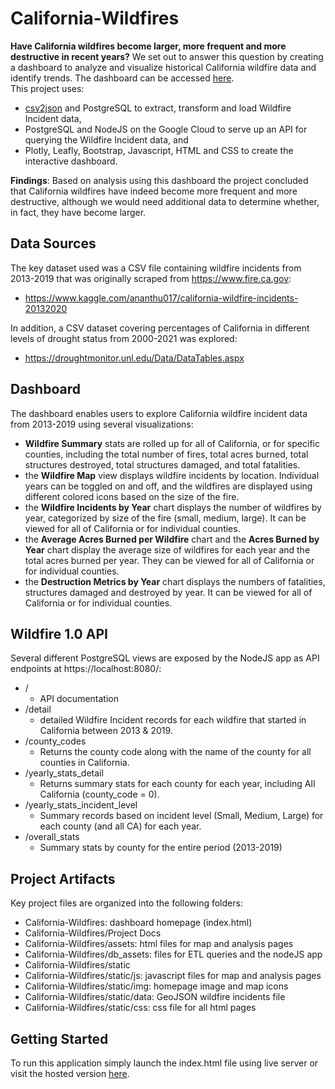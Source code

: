 # California-Wildfires
**Have California wildfires become larger, more frequent and more destructive in recent years?**
We set out to answer this question by creating a dashboard to analyze and visualize historical California wildfire data and identify trends. The dashboard can be accessed [here](http://35.193.188.227/ "California Wildfire Dashboard").<br>This project uses:
- [csv2json](https://github.com/mapbox/csv2geojson/  "csv2json GitHub repo") and PostgreSQL to extract, transform and load Wildfire Incident data,
- PostgreSQL and NodeJS on the Google Cloud to serve up an API for querying the Wildfire Incident data, and 
- Plotly, Leafly, Bootstrap, Javascript, HTML and CSS to create the interactive dashboard. 
 

**Findings**: Based on analysis using this dashboard the project concluded that California wildfires have indeed become more frequent and more destructive, although we would need additional data to determine whether, in fact, they have become larger. 

## Data Sources
The key dataset used was a CSV file containing wildfire incidents from 2013-2019 that was originally scraped from https://www.fire.ca.gov:
-  https://www.kaggle.com/ananthu017/california-wildfire-incidents-20132020 <br>

In addition, a CSV dataset covering percentages of California in different levels of drought status from 2000-2021 was explored:
- https://droughtmonitor.unl.edu/Data/DataTables.aspx <br>


## Dashboard
The dashboard enables users to explore California wildfire incident data from 2013-2019 using several visualizations:
- **Wildfire Summary** stats are rolled up for all of California, or for specific counties, including the total number of fires, total acres burned, total structures destroyed, total structures damaged, and total fatalities. 
- the **Wildfire Map** view displays wildfire incidents by location. Individual years can be toggled on and off, and the wildfires are displayed using different colored icons based on the size of the fire.
- the **Wildfire Incidents by Year** chart displays the number of wildfires by year, categorized by size of the fire (small, medium, large). It can be viewed for all of California or for individual counties.
- the **Average Acres Burned per Wildfire** chart and the **Acres Burned by Year** chart display the average size of wildfires for each year and the total acres burned per year. They can be viewed for all of California or for individual counties.
- the **Destruction Metrics by Year** chart displays the numbers of fatalities, structures damaged and destroyed by year. It can be viewed for all of California or for individual counties.

## Wildfire 1.0 API
Several different PostgreSQL views are exposed by the NodeJS app as API endpoints at https://localhost:8080/:
- / 
    - API documentation
- /detail
    - detailed Wildfire Incident records for each wildfire that started in California between 2013 & 2019.
 - /county_codes
    - Returns the county code along with the name of the county for all counties in California.
- /yearly_stats_detail
    - Returns summary stats for each county for each year, including All California (county_code = 0). 
- /yearly_stats_incident_level
    - Summary records based on incident level (Small, Medium, Large) for each county (and all CA) for each year. 
- /overall_stats
    - Summary stats by county for the entire period (2013-2019)

## Project Artifacts
Key project files are organized into the following folders:
- California-Wildfires: dashboard homepage (index.html)
- California-Wildfires/Project Docs
- California-Wildfires/assets: html files for map and analysis pages
- California-Wildfires/db_assets: files for ETL queries and the nodeJS app
- California-Wildfires/static
- California-Wildfires/static/js: javascript files for map and analysis pages
- California-Wildfires/static/img: homepage image and map icons
- California-Wildfires/static/data: GeoJSON wildfire incidents file
- California-Wildfires/static/css: css file for all html pages

## Getting Started

To run this application simply launch the index.html file using live server or visit the hosted version [here](http://35.193.188.227/ "California Wildfire Dashboard").


